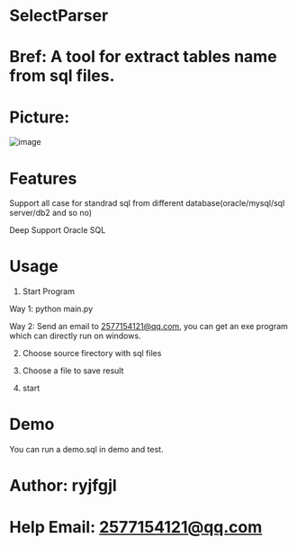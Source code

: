 # SelectParser
# Bref: A tool for extract tables name from sql files.
# Picture:
![image](https://user-images.githubusercontent.com/39375647/166620735-db9e68b9-6143-435b-bd8d-8cfbbe2a19f2.png)
# Features
Support all case for standrad sql from different database(oracle/mysql/sql server/db2 and so no)

Deep Support Oracle SQL
# Usage
1. Start Program

Way 1: python main.py

Way 2: Send an email to 2577154121@qq.com, you can get an exe program which can directly run on windows.

2. Choose source firectory with sql files

3. Choose a file to save result

4. start
# Demo
You can run a demo.sql in demo and test.

# Author: ryjfgjl
# Help Email: 2577154121@qq.com
